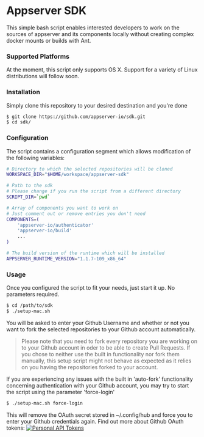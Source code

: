 # Appserver SDK
This simple bash script enables interested developers to work on the sources of appserver and its components locally without creating complex docker mounts or builds with Ant.

### Supported Platforms
At the moment, this script only supports OS X. 
Support for a variety of Linux distributions will follow soon.

### Installation
Simply clone this repository to your desired destination and you're done

```bash
$ git clone https://github.com/appserver-io/sdk.git
$ cd sdk/
```

### Configuration
The script contains a configuration segment which allows modification of the following variables:

```bash
# Directory to which the selected repositories will be cloned
WORKSPACE_DIR="$HOME/workspace/appserver-sdk"

# Path to the sdk
# Please change if you run the script from a different directory
SCRIPT_DIR=`pwd`

# Array of components you want to work on
# Just comment out or remove entries you don't need
COMPONENTS=(
    'appserver-io/authenticator'
    'appserver-io/build'
    ...
)

# The build version of the runtime which will be installed
APPSERVER_RUNTIME_VERSION="1.1.7-109_x86_64"
```

### Usage
Once you configured the script to fit your needs, just start it up. No parameters required.

```bash
$ cd /path/to/sdk
$ ./setup-mac.sh
```
You will be asked to enter your Github Username and whether or not you want to fork the selected repositories to your Github account automatically.

> Please note that you need to fork every repository you are working on to your Github account in oder to be able to create Pull Requests. If you chose to neither use the built in functionality nor fork them manually, this setup script might not behave as expected as it relies on you having the repositories forked to your account.

If you are experiencing any issues with the built in 'auto-fork' functionality concerning authentication with your Github account, you may try to start the script using the parameter 'force-login'

```bash
$ ./setup-mac.sh force-login
```

This will remove the OAuth secret stored in ~/.config/hub and force you to enter your Github credentials again.
Find out more about Github OAuth tokens: [![Personal API Tokens](https://github.com/blog/1509-personal-api-tokens)](https://github.com/blog/1509-personal-api-tokens)

